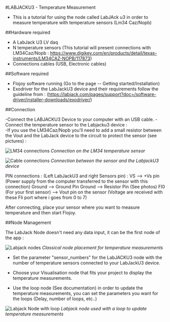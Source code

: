 #LABJACKU3 - Temperature Measurement

- This is a tutorial for using the node called LabJAck u3 in order to measure temperature with  temperature sensors (Lm34 Caz/Nopb)


 ##Hardware required 
- A LabJack U3 LV daq 
- N temperature sensors (This tutorial will present connections with LM34Caz/Nopb : https://www.digikey.com/en/products/detail/texas-instruments/LM34CAZ-NOPB/117873)
- Connections cables (USB, Electronic cables)


##Software required
- Flojoy software running (Go to the page -- Getting started/Installation)
- Exodriver for the LabJackU3 device and their requirements follow the guideline from : (https://labjack.com/pages/support?doc=/software-driver/installer-downloads/exodriver/)

##Connection

-Connect the LABJACKU3 Device to your computer with an USB cable. 
-Connect the temperature sensor to the Labjacku3 device :  
-If you use the LM34Caz/Nopb you'll need to add a small resistor between the Vout and the LabJack device to the circuit to protect the sensor (see pictures) :

![LM34 connections](https://res.cloudinary.com/dhopxs1y3/image/upload/v1681998838/flojoy-docs/Labjacku3/LABJACKU3_sensor_dphqly.jpg)
*Connection on the LM34 temperature sensor* 

![Cable connections](https://res.cloudinary.com/dhopxs1y3/image/upload/v1681998837/flojoy-docs/Labjacku3/LABJACKU3_connections_ojffn2.jpg)
*Connection between the sensor and the LabjackU3 device*

PIN connections : (Left LabJackU3 and right Sensors pin) : 
VS --> +Vs pin (Power supply from the computer transferred to the sensor with this connection)
Ground --> Ground Pin 
Ground --> Resistor Pin (See photos)
FI0 (For your first sensor) --> Vout pin on the sensor (Voltage are received with these FIi port where i goes from 0 to 7)

After connecting,  place your sensor where you want to measure temperature and then start Flojoy.

##Node Management

The LabJack Node doesn't need any data input, it can be the first node of the app : 

![Labjack nodes](https://res.cloudinary.com/dhopxs1y3/image/upload/v1681998837/flojoy-docs/Labjacku3/LABJACKU3_nodes_nenhsn.png)
*Classical node placement for temperature measurements*

- Set the parameter "sensor_numbers" for the LabJACKU3 node with the number of temperature sensors connected to your LabJackU3 device.

- Choose your Visualisation node that fits your project to display the temperature measurements.  

- Use the loop node (See documentation) in order to update the temperature measurements, you can set the parameters you want for the loops (Delay, number of loops, etc..) 

![Labjack Node with loop](https://res.cloudinary.com/dhopxs1y3/image/upload/v1681998837/flojoy-docs/Labjacku3/LABJACKU3_nodeswithloop_wcn0c1.png)
*Labjack node used with a loop to update temperature measurements*

